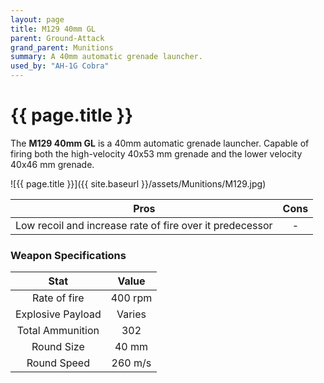 ```yaml
---
layout: page
title: M129 40mm GL
parent: Ground-Attack
grand_parent: Munitions
summary: A 40mm automatic grenade launcher.
used_by: "AH-1G Cobra"
---
```


# {{ page.title }}

The **M129 40mm GL** is a 40mm automatic grenade launcher. Capable of firing both the high-velocity 40x53 mm grenade and the lower velocity 40x46 mm grenade.

![{{ page.title }}]({{ site.baseurl }}/assets/Munitions/M129.jpg)

| Pros | Cons |
| :---: | :---: |
| Low recoil and increase rate of fire over it predecessor | - |

### Weapon Specifications

| Stat | Value |
|:-----:|:-----:|
| Rate of fire | 400 rpm |
| Explosive Payload | Varies |
| Total Ammunition | 302 |
| Round Size | 40 mm  |
| Round Speed | 260 m/s |
